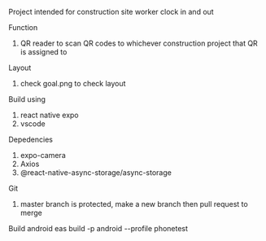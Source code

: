 Project intended for construction site worker clock in and out

Function
1. QR reader to scan QR codes to whichever construction project that QR is assigned to

Layout
1. check goal.png to check layout

Build using
1. react native expo
2. vscode

Depedencies
1. expo-camera
2. Axios
3. @react-native-async-storage/async-storage 

Git
1. master branch is protected, make a new branch then pull request to merge


Build android
eas build -p android --profile phonetest